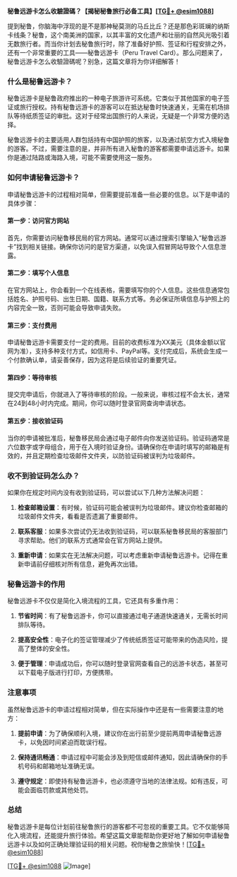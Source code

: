 **秘鲁远游卡怎么收驗證碼？【揭秘秘鲁旅行必备工具】[[TG💪+ @esim1088](https://t.me/s/esim1088)]**

提到秘鲁，你脑海中浮现的是不是那神秘莫测的马丘比丘？还是那色彩斑斓的纳斯卡线条？秘鲁，这个南美洲的国家，以其丰富的文化遗产和壮丽的自然风光吸引着无数旅行者。而当你计划去秘鲁旅行时，除了准备好护照、签证和行程安排之外，还有一个非常重要的工具——秘鲁远游卡（Peru Travel Card）。那么问题来了，秘鲁远游卡怎么收驗證碼呢？别急，这篇文章将为你详细解答！

### 什么是秘鲁远游卡？

秘鲁远游卡是秘鲁政府推出的一种电子旅游许可系统。它类似于其他国家的电子签证或旅行授权。持有秘鲁远游卡的游客可以在抵达秘鲁时快速通关，无需在机场排队等待纸质签证的审批。这对于经常出国旅行的人来说，无疑是一个非常方便的选择。

秘鲁远游卡的主要适用人群包括持有中国护照的旅客，以及通过航空方式入境秘鲁的游客。不过，需要注意的是，并非所有进入秘鲁的游客都需要申请远游卡。如果你是通过陆路或海路入境，可能不需要使用这一服务。

### 如何申请秘鲁远游卡？

申请秘鲁远游卡的过程相对简单，但需要提前准备一些必要的信息。以下是申请的具体步骤：

#### 第一步：访问官方网站

首先，你需要访问秘鲁移民局的官方网站。通常可以通过搜索引擎输入“秘鲁远游卡”找到相关链接。确保你访问的是官方渠道，以免误入假冒网站导致个人信息泄露。

#### 第二步：填写个人信息

在官方网站上，你会看到一个在线表格，需要填写你的个人信息。这些信息通常包括姓名、护照号码、出生日期、国籍、联系方式等。务必保证所填信息与护照上的内容完全一致，否则可能会导致申请失败。

#### 第三步：支付费用

申请秘鲁远游卡需要支付一定的费用。目前的收费标准为XX美元（具体金额以官网为准），支持多种支付方式，如信用卡、PayPal等。支付完成后，系统会生成一个付款确认单，请妥善保存，因为这将是后续验证的重要凭证。

#### 第四步：等待审核

提交完申请后，你就进入了等待审核的阶段。一般来说，审核过程不会太长，通常在24到48小时内完成。期间，你可以随时登录官网查询申请状态。

#### 第五步：接收验证码

当你的申请被批准后，秘鲁移民局会通过电子邮件向你发送验证码。验证码通常是六位数字或字母组合，用于在入境时验证身份。请确保你在申请时填写的邮箱是有效的，并且定期检查垃圾邮件文件夹，以防验证码被误判为垃圾邮件。

### 收不到验证码怎么办？

如果你在规定时间内没有收到验证码，可以尝试以下几种方法解决问题：

1. **检查邮箱设置**：有时候，验证码可能会被误判为垃圾邮件。建议你检查邮箱的垃圾邮件文件夹，看看是否遗漏了重要邮件。

2. **联系客服**：如果多次尝试仍无法收到验证码，可以联系秘鲁移民局的客服部门寻求帮助。他们的联系方式通常会在官方网站上提供。

3. **重新申请**：如果实在无法解决问题，可以考虑重新申请秘鲁远游卡。记得在重新申请前仔细核对所有信息，避免再次出错。

### 秘鲁远游卡的作用

秘鲁远游卡不仅仅是简化入境流程的工具，它还具有多重作用：

1. **节省时间**：有了秘鲁远游卡，你可以直接通过电子通道快速通关，无需长时间排队等待。

2. **提高安全性**：电子化的签证管理减少了传统纸质签证可能带来的伪造风险，提高了整体的安全性。

3. **便于管理**：申请成功后，你可以随时登录官网查看自己的远游卡状态，甚至可以下载电子版进行打印，方便携带。

### 注意事项

虽然秘鲁远游卡的申请过程相对简单，但在实际操作中还是有一些需要注意的地方：

1. **提前申请**：为了确保顺利入境，建议你在出行前至少提前两周申请秘鲁远游卡，以免因时间紧迫而耽误行程。

2. **保持通讯畅通**：申请过程中可能会涉及到短信或邮件通知，因此请确保你的手机号码和邮箱地址准确无误。

3. **遵守规定**：即使持有秘鲁远游卡，也必须遵守当地的法律法规。如有违反，可能会面临罚款或其他处罚。

### 总结

秘鲁远游卡是每位计划前往秘鲁旅行的游客都不可忽视的重要工具。它不仅能够简化入境流程，还能提升旅行体验。希望这篇文章能帮助你更好地了解如何申请秘鲁远游卡以及如何正确处理验证码的相关问题。祝你秘鲁之旅愉快！[[TG💪+ @esim1088](https://t.me/s/esim1088)]

[[TG💪+ @esim1088](https://t.me/s/esim1088) ![Image](https://i.postimg.cc/4NQfJmqS/Snipaste-2025-05-13-00-14-12.png)]